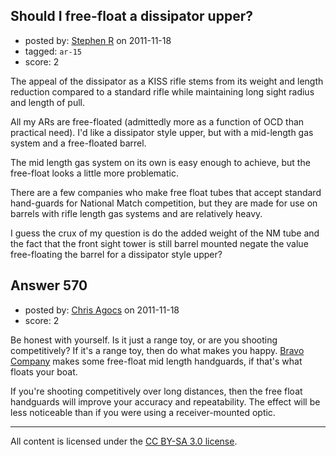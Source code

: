## Should I free-float a dissipator upper?

- posted by: [Stephen R](https://stackexchange.com/users/-1/34-stephen-r) on 2011-11-18
- tagged: `ar-15`
- score: 2

<p>The appeal of the dissipator as a KISS rifle stems from its weight and length reduction compared to a standard rifle while maintaining long sight radius and length of pull.</p>

<p>All my ARs are free-floated (admittedly more as a function of OCD than practical need). I'd like a dissipator style upper, but with a mid-length gas system and a free-floated barrel.  </p>

<p>The mid length gas system on its own is easy enough to achieve, but the free-float looks a little more problematic.</p>

<p>There are a few companies who make free float tubes that accept standard hand-guards for National Match competition, but they are made for use on barrels with rifle length gas systems and are relatively heavy.</p>

<p>I guess the crux of my question is do the added weight of the NM tube and the fact that the front sight tower is still barrel mounted negate the value free-floating the barrel for a dissipator style upper?</p>



## Answer 570

- posted by: [Chris Agocs](https://stackexchange.com/users/-1/12-chris-agocs) on 2011-11-18
- score: 2

<p>Be honest with yourself. Is it just a range toy, or are you shooting competitively? If it's a range toy, then do what makes you happy. <a href="http://www.bravocompanyusa.com/Free-Floating-Tactical-Handguards-s/54.htm" rel="nofollow">Bravo Company</a> makes some free-float mid length handguards, if that's what floats your boat.</p>

<p>If you're shooting competitively over long distances, then the free float handguards will improve your accuracy and repeatability. The effect will be less noticeable than if you were using a receiver-mounted optic.</p>




---

All content is licensed under the [CC BY-SA 3.0 license](https://creativecommons.org/licenses/by-sa/3.0/).
